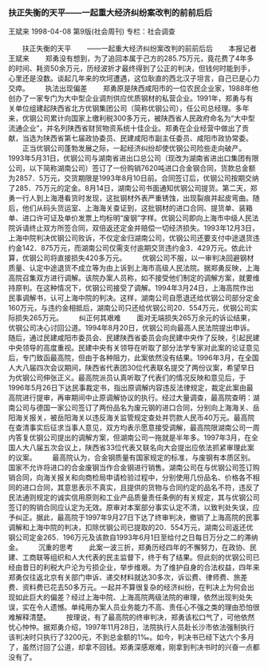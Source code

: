 ### 扶正失衡的天平——一起重大经济纠纷案改判的前前后后
王斌来
1998-04-08
第9版(社会周刊)
专栏：社会调查

　　扶正失衡的天平
　　——一起重大经济纠纷案改判的前前后后
　　本报记者  王斌来
　　郑勇没有想到，为了追回本属于己方的285.75万元，竟花费了4年多的时间、耗资50余万元，历经波折才最终得到了公正的判决，但钱何时能到手，心里还是没数。谈起几年来的坎坷遭遇，这位耿直的西北汉子坦言，自己已是心力交瘁。
　　执法出现偏差
　　郑勇原是陕西咸阳市的一位农民企业家，1988年他创办了一家专门为大中型企业调剂供应优质钢材的私营企业。1991年，郑勇与有关单位组建起陕西省北方优钢集团公司（简称优钢公司），任公司总经理。多年来，优钢公司累计向国家上缴利税300多万元，被陕西省人民政府命名为“大中型流通企业”，并名列陕西省财贸物资系统十佳企业。郑勇在企业经营中做出了贡献，当选为陕西省第七届政协委员、民建咸阳市副主任委员、咸阳市政协常委。
　　正当优钢公司蓬勃发展之际，一起经济纠纷却使优钢公司险些走向破产。1993年5月31日，优钢公司与湖南省进出口总公司（现改为湖南省进出口集团有限公司，以下简称湖南公司）签订了一份购销7620吨进口合金钢合同，货款总金额为2857．5万元，交货期限是1993年8月10日前。合同签订后，优钢公司按期交纳了285．75万元的定金。8月14日，湖南公司书面通知优钢公司提货。第二天，郑勇一行人到上海港看货时发现，这批钢材外表严重锈蚀，出现裂痕并起皮弯曲。随后，他们从码头货运室、上海海关查证到，这批钢材的进口合同、提货单、装箱单、进口许可证及单价发票上均标明“废钢”字样。优钢公司即向上海市中级人民法院诉请终止双方所签合同，双倍返还定金并赔偿一切经济损失。1993年12月3日，上海中院判决优钢公司败诉，不仅定金归湖南公司，优钢公司还要支付中途退货违约金142．875万元，而湖南公司仅需支付逾期交货违约金3．429万元。依此计算，优钢公司将直接损失420多万元。
　　优钢公司不服，以一审判决回避钢材质量、认定中途退货不成立等为由上诉到上海市高级人民法院。据郑勇反映，上海高院召集双方进行调解。该院办案人员称，如不接受他们制定的调解方案，就要维持原判。在这种情况下，优钢公司接受了调解。1994年3月24日，上海高院作出民事调解书，认可上海中院的判决。这样，湖南公司自愿退还给优钢公司部分定金160万元，与违约金相抵后，湖南公司只还给优钢公司20．554万元，优钢公司实际损失265万元。
　　纠正何其艰难
　　面对无端损失265万余元的诉讼结果，优钢公司决心讨回公道。1994年8月20日，优钢公司向最高人民法院提出申诉。随后，通过民建咸阳市委员会、民建陕西省委员会向民建中央作了反映，引起民建中央领导的高度重视。民建中央有关领导在听取了部分法学专家对此案的论证意见后，专门致函最高院，但由于各种阻力，此案依然没有结果。1996年3月，在全国人大八届四次会议期间，陕西省代表团30位代表联名提交了两份议案，希望早日为优钢公司伸张正义。最高院派员认真听取了代表们的情况反映和意见后，于1996年5月26日下达民事裁定书，指出原调解内容违反法律规定，裁定此案由最高院进行提审，再审期间中止原调解协议的执行。经过大量调查，最高院查明：湖南公司与德国一家公司签订了两份品名为废元钢的进口合同，分别向上海海关、岳阳海关报关，被岳阳海关以违反海关监管规定查处并罚款人民币40万元。最高院在查清事实后征求当事人意见，双方均表示愿意接受调解，最高院限湖南公司一周内答复优钢公司提出的调解方案，但湖南公司一拖就是半年多。1997年3月，在全国人大八届五次会议上，陕西省33位代表又联名向大会提出应依法抓紧审理此案的议案。
　　最高院认为，合金钢质量有国家规定的标准，与废钢有本质区别。国家不允许将进口的合金废钢当作合金钢进行销售。湖南公司在与优钢公司签订购销合同，向海关报关和向商检局申请检验过程中，分别使用几份品名、价格各不相同的进口合同，其意思表示不真实，且提供的货物与合同约定的品名不符，违反了民法通则规定的诚实信用原则和工业产品质量责任条例的有关规定，其与优钢公司签订的购销合同应认定为无效。原审对本案部分事实认定不清，以致判处失误，应予纠正。据此，最高院于1997年9月27日下达了终审判决，撤销了上海高院的民事调解和上海中院的判决，扣除优钢公司已提取的20．554万元，湖南公司返还优钢公司定金265．196万元及该款自1993年6月1日至给付之日每日万分之二的滞纳金。
　　沉重的思考
　　此案一波三折，郑勇历经四年的不懈努力，在政协、民建、工商联等组织和人大代表的民主监督下，终于有了结果。但此刻的优钢公司已经由昔日的利税大户沦为亏损企业，举步维艰。为了维护自身的合法权益，四年来郑勇仅往返北京有关部门申诉、递交材料就达30多次，诉讼费、律师费、旅差费、资料费已花去50多万元。一起并不算很复杂的经济纠纷，在判决上为何会出现如此巨大的偏差？经过上海中院、上海高院两级法院的审理，依然出现判处失误，实在令人遗憾。单纯用办案人员业务能力不高、责任心不强之类的理由恐怕很难解释清楚。
　　按理说，有了最高院的终审判决，郑勇该松口气了，可他依然忧心忡忡。据郑勇介绍，1997年11月28日，法院执行人员赴长沙市依法强制执行该判决时只执行了3200元，不到总金额的1‰。如今，判决书已经下达六个多月了，虽然讨回了公道，却拿不回钱。郑勇深感艰难，刚拿到判决书时的兴奋一点都没有了。
